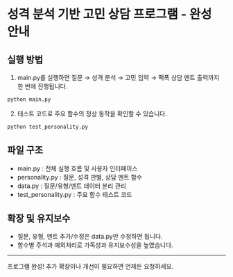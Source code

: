 # 성격 분석 기반 고민 상담 프로그램 - 완성 안내

## 실행 방법

1. main.py를 실행하면 질문 → 성격 분석 → 고민 입력 → 팩폭 상담 멘트 출력까지 한 번에 진행됩니다.

```bash
python main.py
```

2. 테스트 코드로 주요 함수의 정상 동작을 확인할 수 있습니다.

```bash
python test_personality.py
```

## 파일 구조

- main.py : 전체 실행 흐름 및 사용자 인터페이스
- personality.py : 질문, 성격 판별, 상담 멘트 함수
- data.py : 질문/유형/멘트 데이터 분리 관리
- test_personality.py : 주요 함수 테스트 코드

## 확장 및 유지보수
- 질문, 유형, 멘트 추가/수정은 data.py만 수정하면 됩니다.
- 함수별 주석과 예외처리로 가독성과 유지보수성을 높였습니다.

---

프로그램 완성! 추가 확장이나 개선이 필요하면 언제든 요청하세요.
